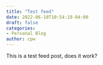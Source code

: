 ```yaml
---
title: "Test feed"
date: 2022-06-18T10:54:19-04:00
draft: false
categories:
- Personal Blog
author: cpw
---
```

This is a test feed post, does it work?


